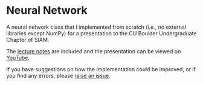 # Neural Network
A neural network class that I implemented from scratch (i.e., no external libraries except NumPy) for a presentation to the CU Boulder Undergraduate Chapter of SIAM.

The [lecture notes](Lecture.pdf) are included and the presentation can be viewed on [YouTube](https://youtu.be/tXE_exIft0A?si=WVwLTEv-pCc_6SRo).

If you have suggestions on how the implementation could be improved, or if you find any errors, please [raise an issue](https://github.com/wvirany/NeuralNetwork/issues).

